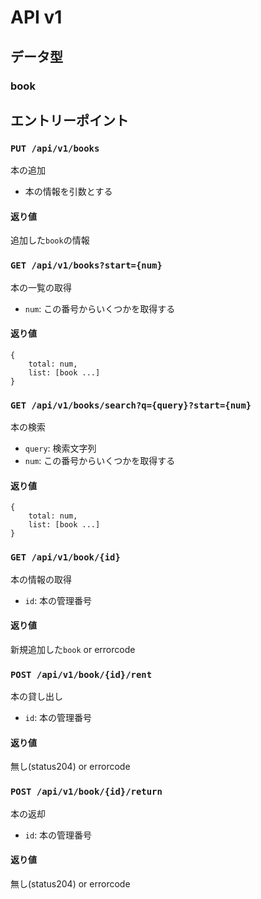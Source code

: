 # API v1
## データ型
### book

## エントリーポイント
### `PUT /api/v1/books`
本の追加
- 本の情報を引数とする
#### 返り値
追加した`book`の情報

### `GET /api/v1/books?start={num}`
本の一覧の取得
- `num`: この番号からいくつかを取得する
#### 返り値
```
{
    total: num,
    list: [book ...]
}
```

### `GET /api/v1/books/search?q={query}?start={num}`
本の検索 
- `query`: 検索文字列
- `num`: この番号からいくつかを取得する
#### 返り値
```
{
    total: num,
    list: [book ...]
}
```

### `GET /api/v1/book/{id}`
本の情報の取得
- `id`: 本の管理番号
#### 返り値
新規追加した`book` or errorcode

### `POST /api/v1/book/{id}/rent`
本の貸し出し
- `id`: 本の管理番号
#### 返り値
無し(status204) or errorcode
### `POST /api/v1/book/{id}/return`
本の返却
- `id`: 本の管理番号
#### 返り値
無し(status204) or errorcode